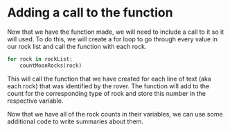# Adding a call to the function

Now that we have the function made, we will need to include a call to it so it will used. To do this, we will create a for loop to go through every value in our rock list and call the function with each rock.

```python
for rock in rockList:
    countMoonRocks(rock)
```

This will call the function that we have created for each line of text (aka each rock) that was identified by the rover. The function will add to the count for the corresponding type of rock and store this number in the respective variable. 

Now that we have all of the rock counts in their variables, we can use some additional code to write summaries about them.
